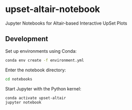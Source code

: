 # upset-altair-notebook

Jupyter Notebooks for Altair-based Interactive UpSet Plots

## Development
Set up environments using Conda:

```sh
conda env create -f environment.yml
```

Enter the notebook directory:

```sh
cd notebooks
```

Start Jupyter with the Python kernel:

```sh
conda activate upset-altair
jupyter notebook
```
